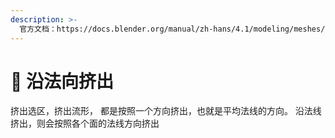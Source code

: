 ```yaml
---
description: >-
  官方文档：https://docs.blender.org/manual/zh-hans/4.1/modeling/meshes/editing/face/extrude_faces_normal.html#extrude-faces-along-normals
---
```


# 🦯 沿法向挤出

挤出选区，挤出流形， 都是按照一个方向挤出，也就是平均法线的方向。 沿法线挤出，则会按照各个面的法线方向挤出

<figure><img src="../../.gitbook/assets/沿法向挤出.gif" alt=""><figcaption></figcaption></figure>
